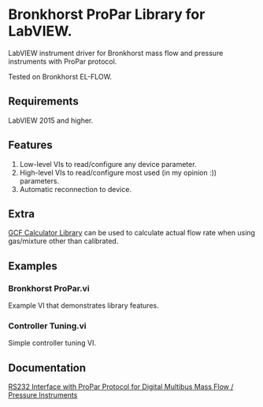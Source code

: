 # Bronkhorst ProPar Library for LabVIEW.
LabVIEW instrument driver for Bronkhorst mass flow and pressure instruments with ProPar protocol.

Tested on Bronkhorst EL-FLOW.

## Requirements
LabVIEW 2015 and higher.

## Features
1. Low-level VIs to read/configure any device parameter.
2. High-level VIs to read/configure most used (in my opinion :)) parameters.
3. Automatic reconnection to device.

## Extra
[GCF Calculator Library](https://github.com/plasmapper/gcf-calculator-labview) can be used to calculate actual flow rate when using gas/mixture other than calibrated.

## Examples
### Bronkhorst ProPar.vi
Example VI that demonstrates library features.

### Controller Tuning.vi
Simple controller tuning VI.

## Documentation
[RS232 Interface with ProPar Protocol for Digital Multibus Mass Flow / Pressure Instruments](https://www.bronkhorst.com/getmedia/77a1438f-e547-4a79-95ad-53e81fd38a97/917027-Manual-RS232-interface.pdf)
